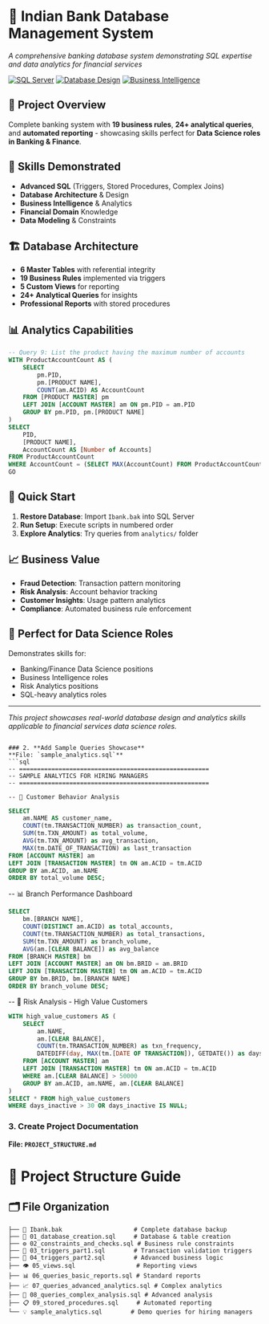# 🏦 Indian Bank Database Management System
*A comprehensive banking database system demonstrating SQL expertise and data analytics for financial services*

[![SQL Server](https://img.shields.io/badge/SQL%20Server-CC2927?style=flat&logo=microsoft-sql-server&logoColor=white)](https://www.microsoft.com/sql-server)
[![Database Design](https://img.shields.io/badge/Database-Design-blue)](https://github.com/kraryal/Indian-Bank-Case-Study)
[![Business Intelligence](https://img.shields.io/badge/Business-Intelligence-green)](https://github.com/kraryal/Indian-Bank-Case-Study)

## 🎯 Project Overview
Complete banking system with **19 business rules**, **24+ analytical queries**, and **automated reporting** - showcasing skills perfect for **Data Science roles in Banking & Finance**.

## 💼 Skills Demonstrated
- **Advanced SQL** (Triggers, Stored Procedures, Complex Joins)
- **Database Architecture** & Design
- **Business Intelligence** & Analytics  
- **Financial Domain** Knowledge
- **Data Modeling** & Constraints

## 🏗️ Database Architecture
- **6 Master Tables** with referential integrity
- **19 Business Rules** implemented via triggers
- **5 Custom Views** for reporting
- **24+ Analytical Queries** for insights
- **Professional Reports** with stored procedures

## 📊 Analytics Capabilities

```sql
-- Query 9: List the product having the maximum number of accounts
WITH ProductAccountCount AS (
    SELECT 
        pm.PID,
        pm.[PRODUCT NAME],
        COUNT(am.ACID) AS AccountCount
    FROM [PRODUCT MASTER] pm
    LEFT JOIN [ACCOUNT MASTER] am ON pm.PID = am.PID
    GROUP BY pm.PID, pm.[PRODUCT NAME]
)
SELECT 
    PID,
    [PRODUCT NAME],
    AccountCount AS [Number of Accounts]
FROM ProductAccountCount
WHERE AccountCount = (SELECT MAX(AccountCount) FROM ProductAccountCount);
GO
```

## 🚀 Quick Start
1. **Restore Database**: Import `Ibank.bak` into SQL Server
2. **Run Setup**: Execute scripts in numbered order
3. **Explore Analytics**: Try queries from `analytics/` folder

## 📈 Business Value
- **Fraud Detection**: Transaction pattern monitoring
- **Risk Analysis**: Account behavior tracking  
- **Customer Insights**: Usage pattern analytics
- **Compliance**: Automated business rule enforcement

## 🎯 Perfect for Data Science Roles
Demonstrates skills for:
- Banking/Finance Data Science positions
- Business Intelligence roles
- Risk Analytics positions
- SQL-heavy analytics roles

---
*This project showcases real-world database design and analytics skills applicable to financial services data science roles.*
```

### 2. **Add Sample Queries Showcase**
**File: `sample_analytics.sql`**
```sql
-- =====================================================
-- SAMPLE ANALYTICS FOR HIRING MANAGERS
-- =====================================================

-- 🎯 Customer Behavior Analysis
```
```sql
SELECT 
    am.NAME AS customer_name,
    COUNT(tm.TRANSACTION_NUMBER) as transaction_count,
    SUM(tm.TXN_AMOUNT) as total_volume,
    AVG(tm.TXN_AMOUNT) as avg_transaction,
    MAX(tm.DATE_OF_TRANSACTION) as last_transaction
FROM [ACCOUNT MASTER] am
LEFT JOIN [TRANSACTION MASTER] tm ON am.ACID = tm.ACID
GROUP BY am.ACID, am.NAME
ORDER BY total_volume DESC;
```
-- 📊 Branch Performance Dashboard
```sql
SELECT 
    bm.[BRANCH NAME],
    COUNT(DISTINCT am.ACID) as total_accounts,
    COUNT(tm.TRANSACTION_NUMBER) as total_transactions,
    SUM(tm.TXN_AMOUNT) as branch_volume,
    AVG(am.[CLEAR BALANCE]) as avg_balance
FROM [BRANCH MASTER] bm
LEFT JOIN [ACCOUNT MASTER] am ON bm.BRID = am.BRID
LEFT JOIN [TRANSACTION MASTER] tm ON am.ACID = tm.ACID
GROUP BY bm.BRID, bm.[BRANCH NAME]
ORDER BY branch_volume DESC;
```
-- 🚨 Risk Analysis - High Value Customers
```sql
WITH high_value_customers AS (
    SELECT 
        am.NAME,
        am.[CLEAR BALANCE],
        COUNT(tm.TRANSACTION_NUMBER) as txn_frequency,
        DATEDIFF(day, MAX(tm.[DATE OF TRANSACTION]), GETDATE()) as days_inactive
    FROM [ACCOUNT MASTER] am
    LEFT JOIN [TRANSACTION MASTER] tm ON am.ACID = tm.ACID
    WHERE am.[CLEAR BALANCE] > 50000
    GROUP BY am.ACID, am.NAME, am.[CLEAR BALANCE]
)
SELECT * FROM high_value_customers
WHERE days_inactive > 30 OR days_inactive IS NULL;
```

### 3. **Create Project Documentation**
**File: `PROJECT_STRUCTURE.md`**

# 📁 Project Structure Guide

## 🗂️ File Organization
```
├── 📄 Ibank.bak                    # Complete database backup
├── 🔧 01_database_creation.sql     # Database & table creation
├── ⚙️ 02_constraints_and_checks.sql # Business rule constraints  
├── 🔄 03_triggers_part1.sql        # Transaction validation triggers
├── 🔄 04_triggers_part2.sql        # Advanced business logic
├── 👁️ 05_views.sql                 # Reporting views
├── 📊 06_queries_basic_reports.sql # Standard reports
├── 📈 07_queries_advanced_analytics.sql # Complex analytics
├── 🧮 08_queries_complex_analysis.sql # Advanced analysis
├── 📋 09_stored_procedures.sql     # Automated reporting
└── 💡 sample_analytics.sql        # Demo queries for hiring managers
```
